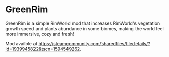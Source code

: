 # GreenRim
GreenRim is a simple RimWorld mod that increases RimWorld's vegetation growth speed and plants abundance in some biomes, making the world feel more immersive, cozy and fresh! 

Mod availble at https://steamcommunity.com/sharedfiles/filedetails/?id=1939945822&tscn=1594549262. 
